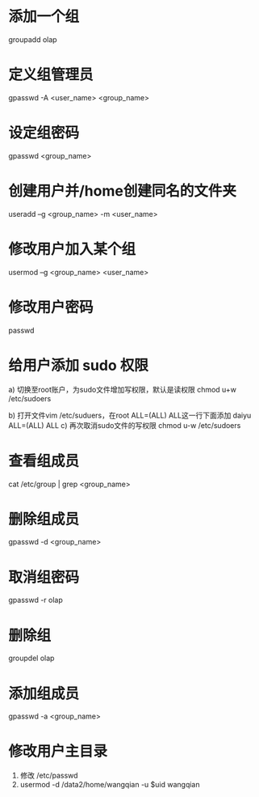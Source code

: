 # 添加一个组
groupadd olap
# 定义组管理员
gpasswd -A <user_name> <group_name>
# 设定组密码
gpasswd <group_name>
# 创建用户并/home创建同名的文件夹
useradd –g <group_name> -m <user_name>
# 修改用户加入某个组
usermod –g <group_name> <user_name>
# 修改用户密码
passwd <username>
# 给用户添加 sudo 权限
a) 切换至root账户，为sudo文件增加写权限，默认是读权限
chmod u+w /etc/sudoers


b) 打开文件vim /etc/suduers，在root ALL=(ALL) ALL这一行下面添加
daiyu ALL=(ALL) ALL
c) 再次取消sudo文件的写权限
chmod u-w /etc/sudoers


# 查看组成员
cat /etc/group | grep <group_name>

# 删除组成员
gpasswd -d <user> <group_name>
# 取消组密码
gpasswd -r olap
# 删除组
groupdel olap
# 添加组成员
gpasswd -a <user> <group_name>


# 修改用户主目录
1. 修改 /etc/passwd 
2. usermod -d /data2/home/wangqian -u $uid wangqian